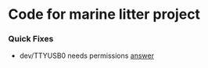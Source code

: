 # Code for marine litter project

### Quick Fixes

- dev/TTYUSB0 needs permissions [answer](https://askubuntu.com/questions/133235/how-do-i-allow-non-root-access-to-ttyusb0)
